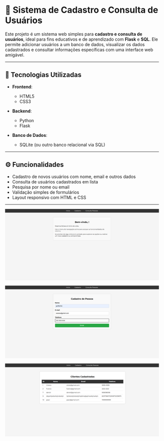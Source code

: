 # 👥 Sistema de Cadastro e Consulta de Usuários

Este projeto é um sistema web simples para **cadastro e consulta de usuários**, ideal para fins educativos e de aprendizado com **Flask** e **SQL**. Ele permite adicionar usuários a um banco de dados, visualizar os dados cadastrados e consultar informações específicas com uma interface web amigável.

---

## 🚀 Tecnologias Utilizadas

- **Frontend**:
  - HTML5
  - CSS3

- **Backend**:
  - Python
  - Flask

- **Banco de Dados**:
  - SQLite (ou outro banco relacional via SQL)

---

## ⚙️ Funcionalidades

- Cadastro de novos usuários com nome, email e outros dados
- Consulta de usuários cadastrados em lista
- Pesquisa por nome ou email
- Validação simples de formulários
- Layout responsivo com HTML e CSS

---

![Página Inicial](images_cadastro/inicio.png)

![Tela de Cadastro](images_cadastro/cadastro.png)

![Tela de Consulta](images_cadastro/consulta.png)

